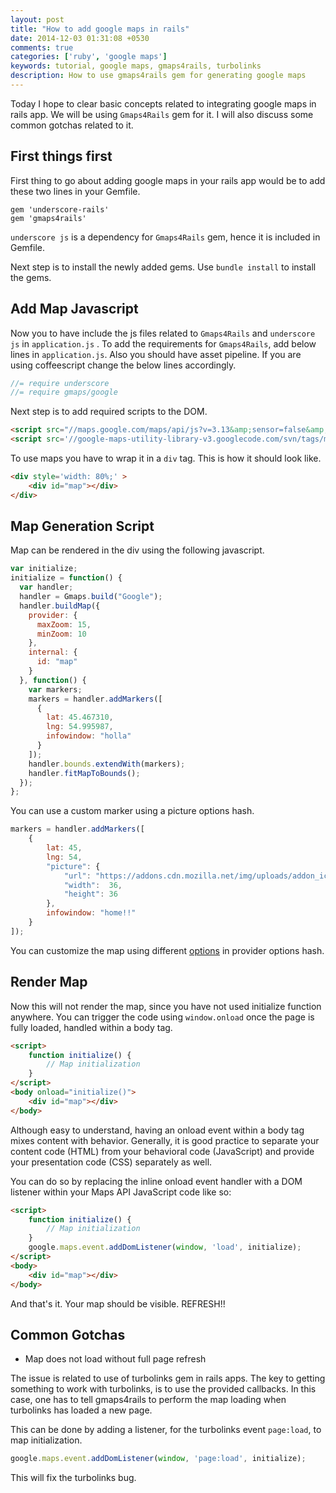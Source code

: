 ```yaml
---
layout: post
title: "How to add google maps in rails"
date: 2014-12-03 01:31:08 +0530
comments: true
categories: ['ruby', 'google maps']
keywords: tutorial, google maps, gmaps4rails, turbolinks
description: How to use gmaps4rails gem for generating google maps
---
```


Today I hope to clear basic concepts related to integrating google maps in rails app. We will be using `Gmaps4Rails` gem for it. I will also discuss some common gotchas related to it.

## First things first

First thing to go about adding google maps in your rails app would be to add these two lines in your Gemfile.

    gem 'underscore-rails'
    gem 'gmaps4rails'

`underscore js`  is a dependency for `Gmaps4Rails` gem, hence it is included in Gemfile.

Next step is to install the newly added gems. Use `bundle install` to install the gems.

## Add Map Javascript

Now you to have include the js files related to `Gmaps4Rails` and `underscore js` in `application.js` . To add the requirements for `Gmaps4Rails`, add below lines in `application.js`. Also you should have asset pipeline. If you are using coffeescript change the below lines accordingly.    

``` javascript
//= require underscore
//= require gmaps/google
```

Next step is to add required scripts to the DOM.

``` html
<script src="//maps.google.com/maps/api/js?v=3.13&amp;sensor=false&amp;libraries=geometry" type="text/javascript"></script>
<script src='//google-maps-utility-library-v3.googlecode.com/svn/tags/markerclustererplus/2.0.14/src/markerclusterer_packed.js' type='text/javascript'></script>
```

To use maps you have to wrap it in a `div` tag. This is how it should look like.

``` html
<div style='width: 80%;' >
    <div id="map"></div>
</div>
```
    
## Map Generation Script


Map can be rendered in the div using the following javascript.

``` javascript
var initialize;
initialize = function() {
  var handler;
  handler = Gmaps.build("Google");
  handler.buildMap({
    provider: {
      maxZoom: 15,
      minZoom: 10
    },
    internal: {
      id: "map"
    }
  }, function() {
    var markers;
    markers = handler.addMarkers([
      {
        lat: 45.467310,
        lng: 54.995987,
        infowindow: "holla"
      }
    ]);
    handler.bounds.extendWith(markers);
    handler.fitMapToBounds();
  });
};
```

You can use a custom marker using a picture options hash.

``` javascript
markers = handler.addMarkers([
    {
        lat: 45,
        lng: 54,
        "picture": {
            "url": "https://addons.cdn.mozilla.net/img/uploads/addon_icons/13/13028-64.png",
            "width":  36,
            "height": 36
        },
        infowindow: "home!!"
    }   
]);
```

You can customize the map using different [options](https://developers.google.com/maps/documentation/javascript/reference?hl=fr#MapOptions) in provider options hash. 

## Render Map

Now this will not render the map, since you have not used initialize function anywhere. You can trigger the code using `window.onload` once the page is fully loaded, handled within a body tag. 

``` html
<script>
    function initialize() {
        // Map initialization
    }
</script>
<body onload="initialize()">
    <div id="map"></div>
</body>
```

Although easy to understand, having an onload event within a body tag mixes content with behavior. Generally, it is good practice to separate your content code (HTML) from your behavioral code (JavaScript) and provide your presentation code (CSS) separately as well. 

You can do so by replacing the inline onload event handler with a DOM listener within your Maps API JavaScript code like so:

``` html
<script>
    function initialize() {
        // Map initialization
    }
    google.maps.event.addDomListener(window, 'load', initialize);
</script>
<body>
    <div id="map"></div>
</body>
```

And that's it. Your map should be visible. REFRESH!!

## Common Gotchas

- Map does not load without full page refresh 

The issue is related to use of turbolinks gem in rails apps. 
The key to getting something to work with turbolinks, is to use the provided callbacks. In this case, one has to tell gmaps4rails to perform the map loading when turbolinks has loaded a new page.

This can be done by adding a listener, for the turbolinks event `page:load`, to map initialization.

``` javascript
google.maps.event.addDomListener(window, 'page:load', initialize);
```

This will fix the turbolinks bug.